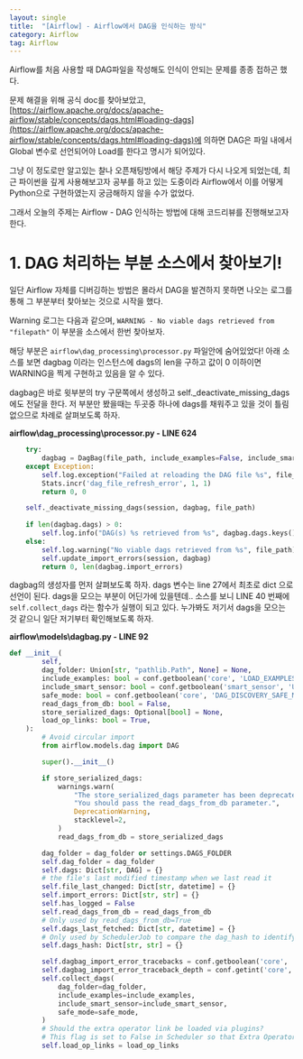 ```yaml
---
layout: single
title:  "[Airflow] - Airflow에서 DAG을 인식하는 방식"
category: Airflow
tag: Airflow
---
```


Airflow를 처음 사용할 때 DAG파일을 작성해도 인식이 안되는 문제를 종종 접하곤 했다.

문제 해결을 위해 공식 doc를 찾아보았고, [https://airflow.apache.org/docs/apache-airflow/stable/concepts/dags.html#loading-dags](https://airflow.apache.org/docs/apache-airflow/stable/concepts/dags.html#loading-dags)에 의하면 DAG은 파일 내에서 Global 변수로 선언되어야 Load를 한다고 명시가 되어있다. 

그냥 이 정도로만 알고있는 찰나 오픈채팅방에서 해당 주제가 다시 나오게 되었는데, 최근 파이썬을 깊게 사용해보고자 공부를 하고 있는 도중이라 Airflow에서 이를 어떻게 Python으로 구현하였는지 궁금해하지 않을 수가 없었다. 

그래서 오늘의 주제는 Airflow - DAG 인식하는 방법에 대해 코드리뷰를 진행해보고자 한다. 

# 1. DAG 처리하는 부분 소스에서 찾아보기!

일단 Airflow 자체를 디버깅하는 방법은 몰라서 DAG을 발견하지 못하면 나오는 로그를 통해 그 부분부터 찾아보는 것으로 시작을 했다.

Warning 로그는 다음과 같으며, `WARNING - No viable dags retrieved from "filepath"` 이 부분을 소스에서 한번 찾아보자.

해당 부분은 `airflow\dag_processing\processor.py` 파일안에 숨어있었다!
아래 소스를 보면 dagbag 이라는 인스턴스에 dags의 len을 구하고 값이 0 이하이면 WARNING을 찍게 구현하고 있음을 알 수 있다.

dagbag은 바로 윗부분의 try 구문쪽에서 생성하고 self._deactivate_missing_dags에도 전달을 한다. 
저 부분만 봤을때는 두곳중 하나에 dags를 채워주고 있을 것이 틀림없으므로 차례로 살펴보도록 하자.

**airflow\dag_processing\processor.py - LINE 624**
```python
    try:
        dagbag = DagBag(file_path, include_examples=False, include_smart_sensor=False)
    except Exception:
        self.log.exception("Failed at reloading the DAG file %s", file_path)
        Stats.incr('dag_file_refresh_error', 1, 1)
        return 0, 0

    self._deactivate_missing_dags(session, dagbag, file_path)
        
    if len(dagbag.dags) > 0:
        self.log.info("DAG(s) %s retrieved from %s", dagbag.dags.keys(), file_path)
    else:
        self.log.warning("No viable dags retrieved from %s", file_path)
        self.update_import_errors(session, dagbag)
        return 0, len(dagbag.import_errors)
```

dagbag의 생성자를 먼저 살펴보도록 하자. dags 변수는 line 27에서 최초로 dict 으로 선언이 된다. dags을 모으는 부분이 어딘가에 있을텐데.. 소스를 보니 LINE 40 번째에 `self.collect_dags` 라는 함수가 실행이 되고 있다. 누가봐도 저기서 dags을 모으는 것 같으니 일단 저기부터 확인해보도록 하자.

**airflow\models\dagbag.py - LINE 92**
```python
def __init__(
        self,
        dag_folder: Union[str, "pathlib.Path", None] = None,
        include_examples: bool = conf.getboolean('core', 'LOAD_EXAMPLES'),
        include_smart_sensor: bool = conf.getboolean('smart_sensor', 'USE_SMART_SENSOR'),
        safe_mode: bool = conf.getboolean('core', 'DAG_DISCOVERY_SAFE_MODE'),
        read_dags_from_db: bool = False,
        store_serialized_dags: Optional[bool] = None,
        load_op_links: bool = True,
    ):
        # Avoid circular import
        from airflow.models.dag import DAG

        super().__init__()

        if store_serialized_dags:
            warnings.warn(
                "The store_serialized_dags parameter has been deprecated. "
                "You should pass the read_dags_from_db parameter.",
                DeprecationWarning,
                stacklevel=2,
            )
            read_dags_from_db = store_serialized_dags

        dag_folder = dag_folder or settings.DAGS_FOLDER
        self.dag_folder = dag_folder
        self.dags: Dict[str, DAG] = {}
        # the file's last modified timestamp when we last read it
        self.file_last_changed: Dict[str, datetime] = {}
        self.import_errors: Dict[str, str] = {}
        self.has_logged = False
        self.read_dags_from_db = read_dags_from_db
        # Only used by read_dags_from_db=True
        self.dags_last_fetched: Dict[str, datetime] = {}
        # Only used by SchedulerJob to compare the dag_hash to identify change in DAGs
        self.dags_hash: Dict[str, str] = {}

        self.dagbag_import_error_tracebacks = conf.getboolean('core', 'dagbag_import_error_tracebacks')
        self.dagbag_import_error_traceback_depth = conf.getint('core', 'dagbag_import_error_traceback_depth')
        self.collect_dags(
            dag_folder=dag_folder,
            include_examples=include_examples,
            include_smart_sensor=include_smart_sensor,
            safe_mode=safe_mode,
        )
        # Should the extra operator link be loaded via plugins?
        # This flag is set to False in Scheduler so that Extra Operator links are not loaded
        self.load_op_links = load_op_links
```